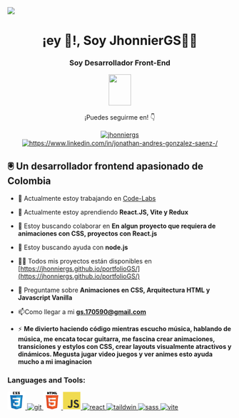 <p>
  <img src="https://user-images.githubusercontent.com/64991337/109062875-7f7dac00-76b6-11eb-8d2b-bc008e2ee861.gif">
 </p> 
<h1 align="center">¡ey 👋!, Soy JhonnierGS👨‍💻</h1>
<h3 align="center">Soy <b>Desarrollador Front-End</b></h3>
<p align="center">
  <img src="https://user-images.githubusercontent.com/64991337/108940376-3deef180-7621-11eb-866f-60d68ee66dbc.gif" width="50px" height="70px">
</p>
<p align="center">¡Puedes seguirme en! 👇</p>
<p align="center">
<a href="https://twitter.com/jhonniergs" target="blank"><img align="center" src="https://cdn.jsdelivr.net/npm/simple-icons@3.0.1/icons/twitter.svg" alt="jhonniergs" height="30" width="40" /></a>
<a href="https://www.linkedin.com/in/jonathan-andres-gonzalez-saenz-/" target="blank"><img align="center" src="https://cdn.jsdelivr.net/npm/simple-icons@3.0.1/icons/linkedin.svg" alt="https://www.linkedin.com/in/jonathan-andres-gonzalez-saenz-/" height="30" width="40" /></a>
</p>

<h2>🖲 Un desarrollador frontend apasionado de Colombia</h2>

- 🔭 Actualmente estoy trabajando en [Code-Labs](https://www.code-labs.com/)

- 🌱 Actualmente estoy aprendiendo **React.JS, Vite y Redux**

- 👯 Estoy buscando colaborar en **En algun proyecto que requiera de animaciones con CSS, proyectos con React.js**

- 🤝 Estoy buscando ayuda con **node.js**

- 👨‍💻 Todos mis proyectos están disponibles en [https://jhonniergs.github.io/portfolioGS/](https://jhonniergs.github.io/portfolioGS/)

- 💬 Preguntame sobre **Animaciones en CSS, Arquitectura HTML y Javascript Vanilla**

- 📫Como llegar a mi **gs.170590@gmail.com**

- ⚡ **Me divierto haciendo código mientras escucho música, hablando de música, me encata tocar guitarra, me fascina crear animaciones, transiciones y estylos con CSS, crear layouts visualmente atractivos y dinámicos. Megusta jugar video juegos y ver animes esto ayuda mucho a mi imaginacion**


<h3 align="left">Languages and Tools:</h3>
<p align="left"> <a href="https://www.w3schools.com/css/" target="_blank"> <img src="https://raw.githubusercontent.com/devicons/devicon/master/icons/css3/css3-original-wordmark.svg" alt="css3" width="40" height="40"/> </a> <a href="https://git-scm.com/" target="_blank"> <img src="https://www.vectorlogo.zone/logos/git-scm/git-scm-icon.svg" alt="git" width="40" height="40"/> </a> <a href="https://www.w3.org/html/" target="_blank"> <img src="https://raw.githubusercontent.com/devicons/devicon/master/icons/html5/html5-original-wordmark.svg" alt="html5" width="40" height="40"/> </a> <a href="https://developer.mozilla.org/en-US/docs/Web/JavaScript" target="_blank"> 
 <img src="https://raw.githubusercontent.com/devicons/devicon/master/icons/javascript/javascript-original.svg" alt="javascript" width="40" height="40"/> 
 <img src="https://cdn.worldvectorlogo.com/logos/react-1.svg" alt="react" width="40" height="40"/> 
 <img src="https://upload.wikimedia.org/wikipedia/commons/thumb/d/d5/Tailwind_CSS_Logo.svg/1024px-Tailwind_CSS_Logo.svg.png" alt="taildwin" width="40" height="40"/> 
 <img src="https://upload.wikimedia.org/wikipedia/commons/thumb/9/96/Sass_Logo_Color.svg/2560px-Sass_Logo_Color.svg.png" alt="sass" width="40" height="40"/>
 <img src="https://upload.wikimedia.org/wikipedia/commons/thumb/f/f1/Vitejs-logo.svg/1039px-Vitejs-logo.svg.png" alt="vite" width="40" height="40"/> 
</a> </p>



<!--
**JhonnierGS/JhonnierGS** is a ✨ _special_ ✨ repository because its `README.md` (this file) appears on your GitHub profile.

Here are some ideas to get you started:

- 🔭 I’m currently working on ...
- 🌱 I’m currently learning ...
- 👯 I’m looking to collaborate on ...
- 🤔 I’m looking for help with ...
- 💬 Ask me about ...
- 📫 How to reach me: ...
- 😄 Pronouns: ...
- ⚡ Fun fact: ...
-->
